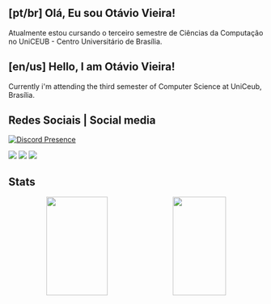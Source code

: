 ## [pt/br] Olá, Eu sou Otávio Vieira!

Atualmente estou cursando o terceiro semestre de Ciências da Computação no UniCEUB - Centro Universitário de Brasília.

## [en/us] Hello, I am Otávio Vieira!

Currently i'm attending the third semester of Computer Science at UniCeub, Brasília.

## Redes Sociais | Social media

[![Discord Presence](https://lanyard.cnrad.dev/api/374351795067027478?theme=black&bg=0d1117&animated=true&hideDiscrim=true&borderRadius=5px&hideActivity=true)](https://discord.com/users/374351795067027478)

<div align="left">
<a href=></a>
  <a href="https://instagram.com/0olver" target="_blank"><img src="https://img.shields.io/badge/-Instagram-%23E4405F?style=for-the-badge&logo=instagram&logoColor=black" target="_blank"></a>
  <a href = "mailto:otavioolv@sempreceub.com"><img src="https://img.shields.io/badge/-Gmail-%23333?style=for-the-badge&logo=gmail&logoColor=dark" target="_blank"></a>
  <a href="https://www.linkedin.com/in/0otávio-vieira/" target="_blank"><img src="https://img.shields.io/badge/-LinkedIn-%230077B5?style=for-the-badge&logo=linkedin&logoColor=white" target="_blank"></a>
  
## Stats

<div align="center">  
  <img width="49%" height="195px" src="https://github-readme-stats.vercel.app/api?username=Olveir&title_color=70a5fd&icon_color=bf91f3&text_color=38bdae&bg_color=1a1b27"/> 
  <img width="45.5%" height="195px" src="https://github-readme-stats.vercel.app/api/top-langs/?username=Olveir&layout=compact&title_color=70a5fd&icon_color=bf91f3&text_color=38bdae&bg_color=1a1b27"/>
</div>
